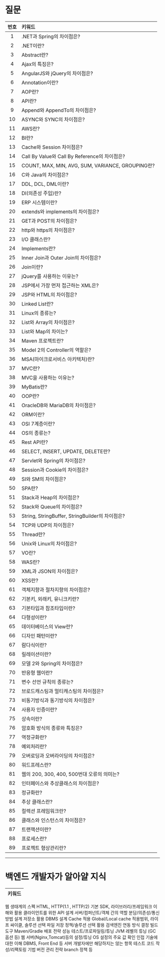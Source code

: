 # 질문
| 번호 |키워드|
|:---:|:---|
|1	|.NET과 Spring의 차이점은?
|2	|.NET이란?
|3	|Abstract란?
|4	|Ajax의 특징은?
|5	|AngularJS와 jQuery의 차이점은?
|6	|Annotation이란?
|7	|AOP란?
|8	|API란?
|9	|Append와 AppendTo의 차이점은?
|10	|ASYNC와 SYNC의 차이점은?
|11	|AWS란?
|12	|BI란?
|13	|Cache와 Session 차이점은?
|14	|Call By Value와 Call By Reference의 차이점은?
|15	|COUNT, MAX, MIN, AVG, SUM, VARIANCE, GROUPING란?
|16	|C와 Java의 차이점은?
|17	|DDL, DCL, DML이란?
|18	|DI(의존성 주입)란?
|19	|ERP 시스템이란?
|20	|extends와 implements의 차이점은?
|21	|GET과 POST의 차이점은?
|22	|http와 https의 차이점은?
|23	|I/O 클래스란?
|24	|Implements란?
|25	|Inner Join과 Outer Join의 차이점은?
|26	|Join이란?
|27	|jQuery를 사용하는 이유는?
|28	|JSP에서 가장 먼저 접근하는 XML은?
|29	|JSP와 HTML의 차이점은?
|30	|Linked List란?
|31	|Linux의 종류는?
|32	|List와 Array의 차이점은?
|33	|List와 Map의 차이는?
|34	|Maven 프로젝트란?
|35	|Model 2의 Controller의 역할은?
|36	|MSA(마이크로서비스 아키텍처)란?
|37	|MVC란?
|38	|MVC을 사용하는 이유는?
|39	|MyBatis란?
|40	|OOP란?
|41	|OracleDB와 MariaDB의 차이점은?
|42	|ORM이란?
|43	|OSI 7계층이란?
|44	|OS의 종류는?
|45	|Rest API란?
|46	|SELECT, INSERT, UPDATE, DELETE란?
|47	|Servlet와 Spring의 차이점은?
|48	|Session과 Cookie의 차이점은?
|49	|SI와 SM의 차이점은?
|50	|SPA란?
|51	|Stack과 Heap의 차이점은?
|52	|Stack와 Queue의 차이점은?
|53	|String, StringBuffer, StringBuilder의 차이점은?
|54	|TCP와 UDP의 차이점은?
|55	|Thread란?
|56	|Unix와 Linux의 차이점은?
|57	|VO란?
|58	|WAS란?
|59	|XML과 JSON의 차이점은?
|60	|XSS란?
|61	|객체지향과 절차지향의 차이점은?
|62	|기본키, 외래키, 유니크키란?
|63	|기본타입과 참조타입이란?
|64	|다형성이란?
|65	|데이터베이스의 View란?
|66	|디자인 패턴이란?
|67	|람다식이란?
|68	|릴레이션이란?
|69	|모델 2와 Spring의 차이점은?
|70	|반응형 웹이란?
|71	|변수 선언 규칙의 종류는?
|72	|브로드캐스팅과 멀티캐스팅의 차이점은?
|73	|비동기방식과 동기방식의 차이점은?
|74	|사용자 인증이란?
|75	|상속이란?
|76	|암호화 방식의 종류와 특징은?
|77	|역정규화란?
|78	|예외처리란?
|79	|오버로딩과 오버라이딩의 차이점은?
|80	|워드프레스란?
|81	|웹의 200, 300, 400, 500번대 오류의 의미는?
|82	|인터페이스와 추상클래스의 차이점은?
|83	|정규화란?
|84	|추상 클래스란?
|85	|컬렉션 프레임워크란?
|86	|클래스와 인스턴스의 차이점은?
|87	|트랜잭션이란?
|88	|프로세스란?
|89	|프로젝트 형상관리란?

---
# 백엔드 개발자가 알아얄 지식
|키워드|
|:---|
웹 생태계의 스펙
HTML, HTTP(1.1 , HTTP/2)
기본 SDK, 라이브러리/프레임워크 이해와 활용
클라이언트를 위한 API 설계
서버/컴퍼넌트/객체 간의 역할 분담/의존성/통신 방법 설계
저장소 활용
DBMS 설계
Cache 적용
Global/Local cache 적용범위, 라이프 싸이클, 솔루션 선택
파일 저장 정책/솔루션 선택 활용
검색엔진 연동 방식 결정
빌드 도구
Maven/Gradle
배포 전략
성능 테스트/프로파일링/튜닝
JVM 레벨의 튜닝 (GC 옵션 등)
웹 서버(Nginx,Tomcat)등의 설정/튜닝
OS 설정의 주요 값 확인
인접 기술에 대한 이해
DBMS, Front End 등
서버 개발자에만 해당하지는 않는 항목
테스트 코드 작성/리팩토링 기법
버전 관리 전략
branch 정책 등